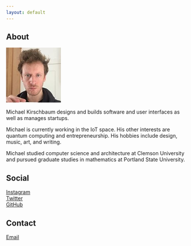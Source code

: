 ```yaml
---
layout: default
---
```


## About

<img class="profile-picture" src="profile.jpg">

Michael Kirschbaum designs and builds software and user interfaces as well as manages startups.

Michael is currently working in the IoT space. His other interests are quantum computing and entrepreneurship. His hobbies include design, music, art, and writing.

Michael studied computer science and architecture at Clemson University and pursued graduate studies in mathematics at Portland State University.

## Social

[Instagram](https://instagram.com/michaelkirschbaum)  
[Twitter](https://twitter.com/mbkirschbaum)  
[GitHub](https://github.com/michaelkirschbaum)

## Contact

[Email](mailto:me@michaelkirschbaum.com)

<!-- ## Research Interest

Lorem ipsum dolor sit amet, consectetur adipiscing elit. Aliquam finibus ipsum ac erat aliquam dapibus. Vestibulum vehicula placerat ex, a consectetur odio pharetra quis. Mauris id urna ante. Fusce pharetra diam ac nisi aliquet, vel egestas ex iaculis. Pellentesque laoreet cursus tellus sed pellentesque. Praesent a rhoncus elit. Nunc ipsum nisl, consequat sit amet pretium quis, gravida id ipsum.

## Publications

1. F.Bar, J.Doe: Effects of having a placeholder of a name
2. S.Holmes, J.Watson: Consequences of living with a sociopath in London

## Typography

This is a [link](http://google.com). Something *italics* and something **bold**.

Here is a table

Year | Award | Category
-----|-------|--------
2014 | Emmy  | Won Outstanding Lead Actor in a miniseries or a movie
2015 | BAFTA | Nominated for Best Leading Actor for Sherlock
2014 | Satellite | Won Best Actor miniseries or television film

Here is a horizontal rule

---

Here is a blockquote

> To a great mind, nothing is little

## References

* Foo Bar: Head of Department, Placeholder Names, Lorem
* John Doe: Associate Professor, Department of Computer Science, Ipsum -->
